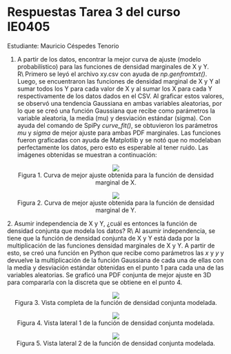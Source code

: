 # Respuestas Tarea 3 del curso IE0405
Estudiante: Mauricio Céspedes Tenorio  

1. A partir de los datos, encontrar la mejor curva de ajuste (modelo probabilístico) para las funciones de densidad marginales de X y Y.  
R\ Primero se leyó el archivo xy.csv con ayuda de <em>np.genfromtxt()</em>. Luego, se encuentraron las funciones de densidad marginal de X y Y al sumar todos los Y para cada valor de X y al sumar los X para cada Y respectivamente de los datos dados en el CSV. Al graficar estos valores, se observó una tendencia Gaussiana en ambas variables aleatorias, por lo que se creó una función Gaussiana que recibe como parámetros la variable aleatoria, la media (mu) y desviación estándar (sigma). Con ayuda del comando de SpiPy <em>curve_fit()</em>, se obtuvieron los parámetros <em>mu</em> y <em>sigma</em> de mejor ajuste para ambas PDF marginales. Las funciones fueron graficadas con ayuda de Matplotlib y se notó que no modelaban perfectamente los datos, pero esto es esperable al tener ruido. Las imágenes obtenidas se muestran a continuación:  
<p align="center">
  <img src="Gráficas_punto_1/curva_ajuste_X.png"/>
  <br>
  Figura 1. Curva de mejor ajuste obtenida para la función de densidad marginal de X.
</p>  
<p align="center">
  <img src="Gráficas_punto_1/curva_ajuste_Y.png"/>  
  <br>
  Figura 2. Curva de mejor ajuste obtenida para la función de densidad marginal de Y.
</p>  
2. Asumir independencia de X y Y, ¿cuál es entonces la función de densidad conjunta que modela los datos?  
R\ Al asumir independencia, se tiene que la función de densidad conjunta de X y Y está dada por la multiplicación de las funciones densidad marginales de X y Y. A partir de esto, se creó una función en Python que recibe como parámetros las <em>x</em> y <em>y</em> y devuelve la multiplicación de la función Gaussiana de cada una de ellas con la media y desviación estándar obtenidas en el punto 1 para cada una de las variables aleatorias. Se graficó una PDF conjunta de mejor ajuste en 3D para compararla con la discreta que se obtiene en el punto 4.  
<p align="center">
  <img src="Gráficas_punto_2/curva_ajuste_XY_a.png"/>
  <br>
  Figura 3. Vista completa de la función de densidad conjunta modelada.
</p>  
<p align="center">
  <img src="Gráficas_punto_2/curva_ajuste_XY_b.png"/>
  <br>
  Figura 4. Vista lateral 1 de la función de densidad conjunta modelada.
</p>  
<p align="center">
  <img src="Gráficas_punto_2/curva_ajuste_XY_c.png"/>
  <br>
  Figura 5. Vista lateral 2 de la función de densidad conjunta modelada.
</p>  
